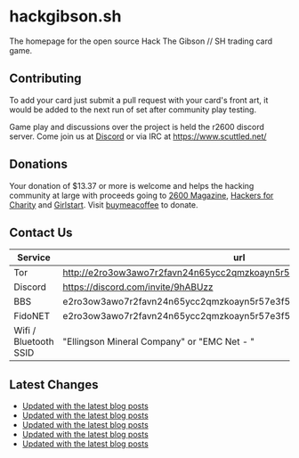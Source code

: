 # hackgibson.sh
The homepage for the open source Hack The Gibson // SH trading card game.


## Contributing

To add your card just submit a pull request with your card's front art, it would be added to the next run of set after community play testing.

Game play and discussions over the project is held the r2600 discord server. Come join us at [Discord](https://discord.com/invite/9hABUzz) or via IRC at https://www.scuttled.net/


## Donations

Your donation of $13.37 or more is welcome and helps the hacking community at large with proceeds going to [2600 Magazine](https://2600.com/), [Hackers for Charity](https://hackersforcharity.org) and [Girlstart](https://girlstart.org).  Visit [buymeacoffee](https://www.buymeacoffee.com/hackgibson.sh) to donate.


## Contact Us

Service | url
-|-
Tor | http://e2ro3ow3awo7r2favn24n65ycc2qmzkoayn5r57e3f56nvjwdcgg32ad.onion
Discord | https://discord.com/invite/9hABUzz
BBS | e2ro3ow3awo7r2favn24n65ycc2qmzkoayn5r57e3f56nvjwdcgg32ad.onion:23
FidoNET | e2ro3ow3awo7r2favn24n65ycc2qmzkoayn5r57e3f56nvjwdcgg32ad.onion:24554
Wifi / Bluetooth SSID | "Ellingson Mineral Company" or "EMC Net - <fidonet address>"

## Latest Changes
<!-- BLOG-POST-LIST:START -->
- [Updated with the latest blog posts](https://github.com/DFW2600/hackgibson.sh/commit/0cac439c031fbd6f212eefcbb2e36bc6057bdfb6)
- [Updated with the latest blog posts](https://github.com/DFW2600/hackgibson.sh/commit/0cce0a80f641bc0e082e32e5d54d20cfb879d63b)
- [Updated with the latest blog posts](https://github.com/DFW2600/hackgibson.sh/commit/df6f53a51c98a98c5dd15be70b96c3c0a248949e)
- [Updated with the latest blog posts](https://github.com/DFW2600/hackgibson.sh/commit/83cd1332d5f4dfc67896997fb88911ea289b90e6)
- [Updated with the latest blog posts](https://github.com/DFW2600/hackgibson.sh/commit/b16ba6dc432f67351e578adb5347aca2593c91c8)
<!-- BLOG-POST-LIST:END -->
